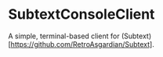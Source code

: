 # SubtextConsoleClient
A simple, terminal-based client for (Subtext)[https://github.com/RetroAsgardian/Subtext].
